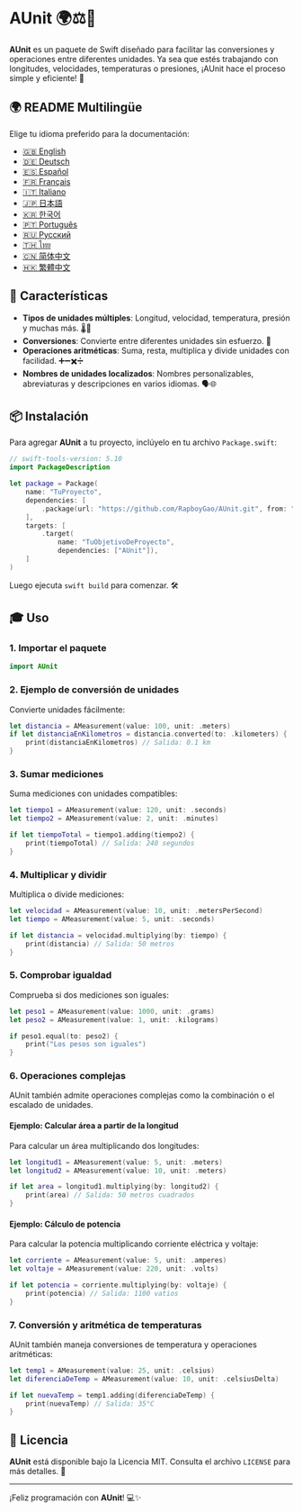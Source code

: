 # AUnit 🌍⚖️📏

**AUnit** es un paquete de Swift diseñado para facilitar las conversiones y operaciones entre diferentes unidades. Ya sea que estés trabajando con longitudes, velocidades, temperaturas o presiones, ¡AUnit hace el proceso simple y eficiente! 🚀

## 🌍 README Multilingüe

Elige tu idioma preferido para la documentación:

- [🇬🇧 English](./README.en.md)
- [🇩🇪 Deutsch](./README.de.md)
- [🇪🇸 Español](./README.es.md)
- [🇫🇷 Français](./README.fr.md)
- [🇮🇹 Italiano](./README.it.md)
- [🇯🇵 日本語](./README.ja.md)
- [🇰🇷 한국어](./README.ko.md)
- [🇵🇹 Português](./README.pt.md)
- [🇷🇺 Русский](./README.ru.md)
- [🇹🇭 ไทย](./README.th.md)
- [🇨🇳 简体中文](./README.zh-Hans.md)
- [🇭🇰 繁體中文](./README.zh-Hant.md)

## 🌟 Características

- **Tipos de unidades múltiples**: Longitud, velocidad, temperatura, presión y muchas más. 🌡️📏
- **Conversiones**: Convierte entre diferentes unidades sin esfuerzo. 🔄
- **Operaciones aritméticas**: Suma, resta, multiplica y divide unidades con facilidad. ➕➖✖️➗
- **Nombres de unidades localizados**: Nombres personalizables, abreviaturas y descripciones en varios idiomas. 🗣️🌐

## 📦 Instalación

Para agregar **AUnit** a tu proyecto, inclúyelo en tu archivo `Package.swift`:

```swift
// swift-tools-version: 5.10
import PackageDescription

let package = Package(
    name: "TuProyecto",
    dependencies: [
        .package(url: "https://github.com/RapboyGao/AUnit.git", from: "1.0.0"),
    ],
    targets: [
        .target(
            name: "TuObjetivoDeProyecto",
            dependencies: ["AUnit"]),
    ]
)
```

Luego ejecuta `swift build` para comenzar. 🛠️

## 🎓 Uso

### 1. **Importar el paquete**

```swift
import AUnit
```

### 2. **Ejemplo de conversión de unidades**

Convierte unidades fácilmente:

```swift
let distancia = AMeasurement(value: 100, unit: .meters)
if let distanciaEnKilometros = distancia.converted(to: .kilometers) {
    print(distanciaEnKilometros) // Salida: 0.1 km
}
```

### 3. **Sumar mediciones**

Suma mediciones con unidades compatibles:

```swift
let tiempo1 = AMeasurement(value: 120, unit: .seconds)
let tiempo2 = AMeasurement(value: 2, unit: .minutes)

if let tiempoTotal = tiempo1.adding(tiempo2) {
    print(tiempoTotal) // Salida: 240 segundos
}
```

### 4. **Multiplicar y dividir**

Multiplica o divide mediciones:

```swift
let velocidad = AMeasurement(value: 10, unit: .metersPerSecond)
let tiempo = AMeasurement(value: 5, unit: .seconds)

if let distancia = velocidad.multiplying(by: tiempo) {
    print(distancia) // Salida: 50 metros
}
```

### 5. **Comprobar igualdad**

Comprueba si dos mediciones son iguales:

```swift
let peso1 = AMeasurement(value: 1000, unit: .grams)
let peso2 = AMeasurement(value: 1, unit: .kilograms)

if peso1.equal(to: peso2) {
    print("Los pesos son iguales")
}
```

### 6. **Operaciones complejas**

AUnit también admite operaciones complejas como la combinación o el escalado de unidades.

#### Ejemplo: Calcular área a partir de la longitud

Para calcular un área multiplicando dos longitudes:

```swift
let longitud1 = AMeasurement(value: 5, unit: .meters)
let longitud2 = AMeasurement(value: 10, unit: .meters)

if let area = longitud1.multiplying(by: longitud2) {
    print(area) // Salida: 50 metros cuadrados
}
```

#### Ejemplo: Cálculo de potencia

Para calcular la potencia multiplicando corriente eléctrica y voltaje:

```swift
let corriente = AMeasurement(value: 5, unit: .amperes)
let voltaje = AMeasurement(value: 220, unit: .volts)

if let potencia = corriente.multiplying(by: voltaje) {
    print(potencia) // Salida: 1100 vatios
}
```

### 7. **Conversión y aritmética de temperaturas**

AUnit también maneja conversiones de temperatura y operaciones aritméticas:

```swift
let temp1 = AMeasurement(value: 25, unit: .celsius)
let diferenciaDeTemp = AMeasurement(value: 10, unit: .celsiusDelta)

if let nuevaTemp = temp1.adding(diferenciaDeTemp) {
    print(nuevaTemp) // Salida: 35°C
}
```

## 📜 Licencia

**AUnit** está disponible bajo la Licencia MIT. Consulta el archivo `LICENSE` para más detalles. 📄

---

¡Feliz programación con **AUnit**! 💻✨

